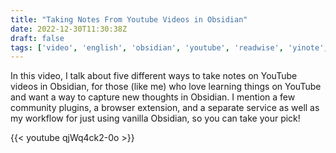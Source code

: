 ```yaml
---
title: "Taking Notes From Youtube Videos in Obsidian"
date: 2022-12-30T11:30:38Z
draft: false
tags: ['video', 'english', 'obsidian', 'youtube', 'readwise', 'yinote', 'timestamp notes', 'media extended']
---
```

In this video, I talk about five different ways to take notes on YouTube videos in Obsidian, for those (like me) who love learning things on YouTube and want a way to capture new thoughts in Obsidian. I mention a few community plugins, a browser extension, and a separate service as well as my workflow for just using vanilla Obsidian, so you can take your pick!

{{< youtube qjWq4ck2-0o >}}
